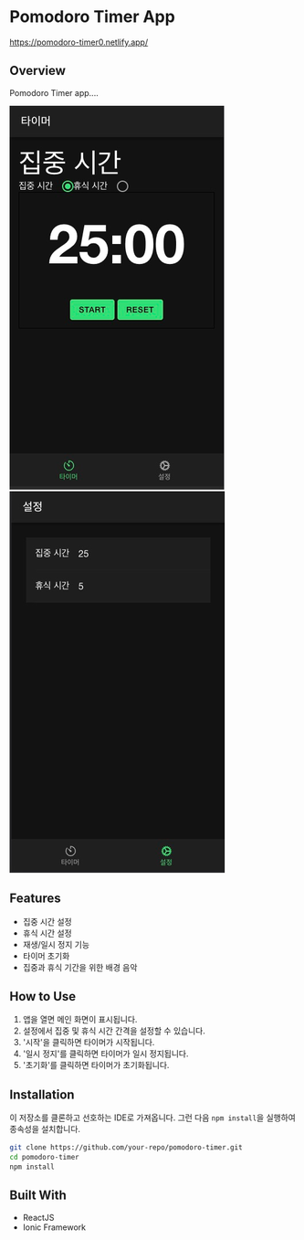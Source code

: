 # Pomodoro Timer App
https://pomodoro-timer0.netlify.app/

## Overview
Pomodoro Timer app....

![App Settings Screen](img.png)
![App Main Screen](img_1.png)

## Features
- 집중 시간 설정
- 휴식 시간 설정
- 재생/일시 정지 기능
- 타이머 초기화
- 집중과 휴식 기간을 위한 배경 음악

## How to Use
1. 앱을 열면 메인 화면이 표시됩니다.
2. 설정에서 집중 및 휴식 시간 간격을 설정할 수 있습니다.
3. '시작'을 클릭하면 타이머가 시작됩니다.
4. '일시 정지'를 클릭하면 타이머가 일시 정지됩니다.
5. '초기화'를 클릭하면 타이머가 초기화됩니다.

## Installation
이 저장소를 클론하고 선호하는 IDE로 가져옵니다.
그런 다음 `npm install`을 실행하여 종속성을 설치합니다.

```bash
git clone https://github.com/your-repo/pomodoro-timer.git
cd pomodoro-timer
npm install
```

## Built With
* ReactJS
* Ionic Framework

